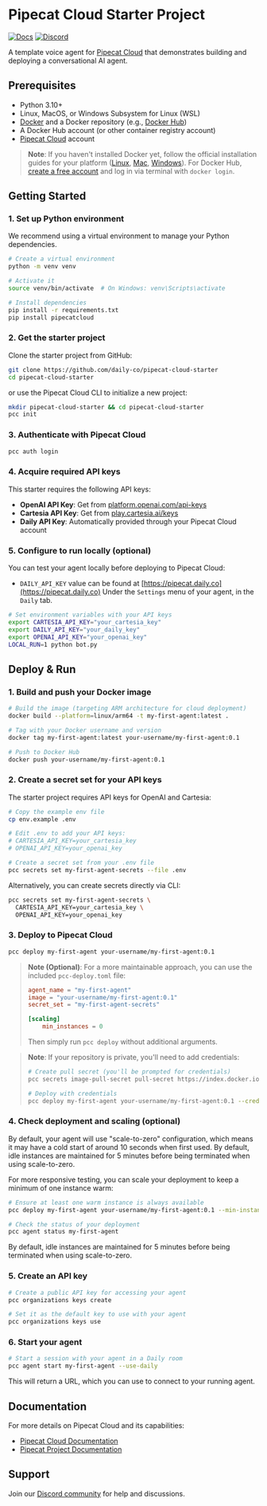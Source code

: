 # Pipecat Cloud Starter Project

[![Docs](https://img.shields.io/badge/Documentation-blue)](https://docs.pipecat.daily.co) [![Discord](https://img.shields.io/discord/1217145424381743145)](https://discord.gg/dailyco)

A template voice agent for [Pipecat Cloud](https://www.daily.co/products/pipecat-cloud/) that demonstrates building and deploying a conversational AI agent.

## Prerequisites

- Python 3.10+
- Linux, MacOS, or Windows Subsystem for Linux (WSL)
- [Docker](https://www.docker.com) and a Docker repository (e.g., [Docker Hub](https://hub.docker.com))
- A Docker Hub account (or other container registry account)
- [Pipecat Cloud](https://pipecat.daily.co) account

> **Note**: If you haven't installed Docker yet, follow the official installation guides for your platform ([Linux](https://docs.docker.com/engine/install/), [Mac](https://docs.docker.com/desktop/setup/install/mac-install/), [Windows](https://docs.docker.com/desktop/setup/install/windows-install/)). For Docker Hub, [create a free account](https://hub.docker.com/signup) and log in via terminal with `docker login`.

## Getting Started

### 1. Set up Python environment

We recommend using a virtual environment to manage your Python dependencies.

```bash
# Create a virtual environment
python -m venv venv

# Activate it
source venv/bin/activate  # On Windows: venv\Scripts\activate

# Install dependencies
pip install -r requirements.txt
pip install pipecatcloud
```

### 2. Get the starter project

Clone the starter project from GitHub:

```bash
git clone https://github.com/daily-co/pipecat-cloud-starter
cd pipecat-cloud-starter
```

or use the Pipecat Cloud CLI to initialize a new project:

```bash
mkdir pipecat-cloud-starter && cd pipecat-cloud-starter
pcc init
```

### 3. Authenticate with Pipecat Cloud

```bash
pcc auth login
```

### 4. Acquire required API keys

This starter requires the following API keys:

- **OpenAI API Key**: Get from [platform.openai.com/api-keys](https://platform.openai.com/api-keys)
- **Cartesia API Key**: Get from [play.cartesia.ai/keys](https://play.cartesia.ai/keys)
- **Daily API Key**: Automatically provided through your Pipecat Cloud account

### 5. Configure to run locally (optional)

You can test your agent locally before deploying to Pipecat Cloud:

- `DAILY_API_KEY` value can be found at [https://pipecat.daily.co](https://pipecat.daily.co) Under the `Settings` menu of your agent, in the `Daily` tab.

```bash
# Set environment variables with your API keys
export CARTESIA_API_KEY="your_cartesia_key"
export DAILY_API_KEY="your_daily_key"
export OPENAI_API_KEY="your_openai_key"
LOCAL_RUN=1 python bot.py
```

## Deploy & Run

### 1. Build and push your Docker image

```bash
# Build the image (targeting ARM architecture for cloud deployment)
docker build --platform=linux/arm64 -t my-first-agent:latest .

# Tag with your Docker username and version
docker tag my-first-agent:latest your-username/my-first-agent:0.1

# Push to Docker Hub
docker push your-username/my-first-agent:0.1
```

### 2. Create a secret set for your API keys

The starter project requires API keys for OpenAI and Cartesia:

```bash
# Copy the example env file
cp env.example .env

# Edit .env to add your API keys:
# CARTESIA_API_KEY=your_cartesia_key
# OPENAI_API_KEY=your_openai_key

# Create a secret set from your .env file
pcc secrets set my-first-agent-secrets --file .env
```

Alternatively, you can create secrets directly via CLI:

```bash
pcc secrets set my-first-agent-secrets \
  CARTESIA_API_KEY=your_cartesia_key \
  OPENAI_API_KEY=your_openai_key
```

### 3. Deploy to Pipecat Cloud

```bash
pcc deploy my-first-agent your-username/my-first-agent:0.1
```

> **Note (Optional)**: For a more maintainable approach, you can use the included `pcc-deploy.toml` file:
>
> ```toml
> agent_name = "my-first-agent"
> image = "your-username/my-first-agent:0.1"
> secret_set = "my-first-agent-secrets"
>
> [scaling]
>     min_instances = 0
> ```
>
> Then simply run `pcc deploy` without additional arguments.

> **Note**: If your repository is private, you'll need to add credentials:
>
> ```bash
> # Create pull secret (you'll be prompted for credentials)
> pcc secrets image-pull-secret pull-secret https://index.docker.io/v1/
>
> # Deploy with credentials
> pcc deploy my-first-agent your-username/my-first-agent:0.1 --credentials pull-secret
> ```

### 4. Check deployment and scaling (optional)

By default, your agent will use "scale-to-zero" configuration, which means it may have a cold start of around 10 seconds when first used. By default, idle instances are maintained for 5 minutes before being terminated when using scale-to-zero.

For more responsive testing, you can scale your deployment to keep a minimum of one instance warm:

```bash
# Ensure at least one warm instance is always available
pcc deploy my-first-agent your-username/my-first-agent:0.1 --min-instances 1

# Check the status of your deployment
pcc agent status my-first-agent
```

By default, idle instances are maintained for 5 minutes before being terminated when using scale-to-zero.

### 5. Create an API key

```bash
# Create a public API key for accessing your agent
pcc organizations keys create

# Set it as the default key to use with your agent
pcc organizations keys use
```

### 6. Start your agent

```bash
# Start a session with your agent in a Daily room
pcc agent start my-first-agent --use-daily
```

This will return a URL, which you can use to connect to your running agent.

## Documentation

For more details on Pipecat Cloud and its capabilities:

- [Pipecat Cloud Documentation](https://docs.pipecat.daily.co)
- [Pipecat Project Documentation](https://docs.pipecat.ai)

## Support

Join our [Discord community](https://discord.gg/dailyco) for help and discussions.
